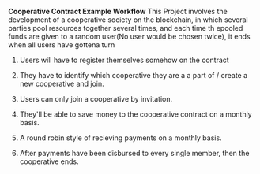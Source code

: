 **Cooperative Contract Example Workflow**
This Project involves the development of a cooperative society on the blockchain, in which several parties pool resources together several times, and each time th epooled funds are given to a random user(No user would be chosen twice), it ends when all users have gottena turn

1. Users will have to register themselves somehow on the contract

2. They have to identify which cooperative they are a a part of / create a new cooperative and join.

3. Users can only join a cooperative by invitation.

4. They'll be able to save money to the cooperative contract on a monthly basis.

5. A round robin style of recieving payments on a monthly basis.

6. After payments have been disbursed to every single member, then the cooperative ends.